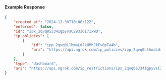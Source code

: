 <!-- Code generated for API Clients. DO NOT EDIT. -->

#### Example Response

```json
{
	"created_at": "2024-12-30T10:06:12Z",
	"enforced": false,
	"id": "ipx_2qvq0SJ34IgpyvsC293i6I7IxwQ",
	"ip_policies": [
		{
			"id": "ipp_2qvq0LlhmaLdJkUMhJkEv0pTa4b",
			"uri": "https://api.ngrok.com/ip_policies/ipp_2qvq0LlhmaLdJkUMhJkEv0pTa4b"
		}
	],
	"type": "dashboard",
	"uri": "https://api.ngrok.com/ip_restrictions/ipx_2qvq0SJ34IgpyvsC293i6I7IxwQ"
}
```
